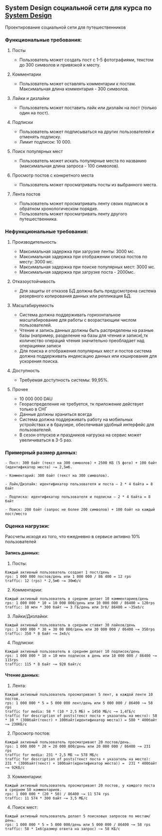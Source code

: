 ## System Design социальной сети для курса по [System Design](https://balun.courses/courses/system_design)
Проектирование социальной сети для путешественников

### Функциональные требования:

1. Посты
   
   - Пользователь может создать пост с 1-5 фотографиями, текстом до 300 символов и привязкой к месту.
     
2. Комментарии
   
   - Пользователь может оставлять комментарии к постам. Максимальная длина комментария - 300 символов.
     
3. Лайки и дизлайки
   
   - Пользователь может поставить лайк или дизлайк на пост (только один на пост).
     
4. Подписки
   
   - Пользователь может подписываться на других пользователей и отменять подписку.
   - Лимит подписок: 10 000.
     
5. Поиск популярных мест
   
   - Пользователь может искать популярные места по названию (максимальная длина запроса - 100 символов).
    
6. Просмотр постов с конкретного места
   
   - Пользователь может просматривать посты из выбранного места.
   
7. Лента постов
   
   - Пользователь может просматривать ленту своих подписок в обратном хронологическом порядке.
   - Пользователь может просматривать ленту другого путешественника.
   
### Нефункциональные требования:

1. Производительность

   - Максимальная задержка при загрузке ленты: 3000 мс.
   - Максимальная задержка при отображении списка постов по месту: 3000 мс.
   - Максимальная задержка при поиске популярных мест: 3000 мс.
   - Максимальная задержка при загрузке поста - 2000мс.

2. Отказоустойчивость

   - Для защиты от отказов БД должна быть предусмотрена система резервного копирования данных или репликация БД.
   
3. Масштабируемость

   - Система должна поддерживать горизонтальное масштабирование для работы с возрастающим числом пользователей.
   - Чтение и запись данных должны быть распределены на разные базы (например, разделение на базы для чтения и записи),тк количество операций чтения значительно преобладает над операциями записи
   - Для поиска и отображения популярных мест и постов система должна поддерживать индексацию данных или кэширования для ускорения поиска.

4. Доступность

   - Требуемая доступность системы: 99,95%.
      
5. Прочее
   - 10 000 000 DAU
   - Геораспределение не требуется, тк приложение действует только в СНГ
   - Данные должны храниться всегда
   - Система должна поддерживать работу на мобильных устройствах и в браузере, обеспечивая удобный интерфейс для пользователей.
   - В сезон отпусков и праздников нагрузка на сервис может увеличиваться в 3-5 раз.
   

### Примерный размер данных:

    - Пост: 300 байт (текст на 300 символов) + 2500 КБ (5 фото) + 100 байт (идентификатор места) ~= 2,5мб.
 
    - Комментарий: 300 байт (текст на 300 символов).

    - Лайк/Дизлайк: идентификатор пользователя и поста — 2 * 4 байта = 8 байт
  
    - Подписка: идентификатор пользователя и подписки — 2 * 4 байта = 8 байт
  
    - Поиск: 200 байт (запрос не более 200 символов) + 100 байт на каждый пост/место

### Оценка нагрузки:

Рассчеты исходя из того, что ежедневно в сервисе активно 10% пользователей

#### Запись данных:

1. Посты:
``` 
Каждый активный пользователь создает 1 пост/день
rps: 1 000 000 постов/день или 1 000 000 / 86 400 = 12 rps
traffic: 12 (rps) * 2,5мб ~= 30мб/c
```

2. Комментарии:
``` 
Каждый активный пользователь в среднем делает 10 комментариев/день
rps: 1 000 000 * 10 = 10 000 000/день или 10 000 000 / 86400 = 120rps
traffic: 10 млн * 300 байт ~= 3 ГБ/день или 3гб/ 86400 = ~35кб/с
```

3. Лайки/Дизлайки:
```
Каждый активный пользователь в среднем ставит 30 лайков/день
rps: 1 000 000 * 30 = 30 00 000/день или 30 000 000 / 86400 ~= 350rps
traffic: 350 * 8 байт ~= 3кб/c 
```

4. Подписки:
``` 
Каждый активный пользователь в среднем делает 10 подписок/день
rps: 1 000 000 * 10 = 10 млн подписок в день или 10 000 000 / 86400 ~= 115rps
traffic: 115 * 8 байт ~= 920 байт/с
```

#### Чтение данных:

1. Лента:
```
Каждый активный пользователь просматривает 5 лент, в каждой ленте 10 постов.  
rps: 1 000 000 * 5 = 5 000 000 лент/день или 5 000 000 / 86400 ~= 58 rps  
traffic for media: 58 * (10 * 2,5 МБ) = 1450 МБ/с ~= 1,4ГБ/с
traffic for description of posts(текст поста + указатель на место): 58 * 10 * (300байт(текст) + 100байт(идентификатор места)) = 580 * 400байт ~= 230КБ/с 
```

2. Просмотр постов:
```
Каждый активный пользователь просматривает 20 постов/день.  
rps: 1 000 000 * 20 = 20 000 000/день или 20 000 000 / 86400 ~= 231 rps  
traffic for media: 231 * 2,5 МБ ~= 578 МБ/с
traffic for description of posts(текст поста + указатель на место): 231 * (300байт(текст) + 100байт(идентификатор места)) =  231 * 400байт ~= 92КБ/c 
```

3. Комментарии:
```
Каждый активный пользователь просматривает 20 постов, у каждого поста в среднем 50 комментариев.  
rps: 1 000 000 * (20 * 50) / 86400 ~= 11 574 rps  
traffic: 11 574 * 300 байт ~= 3,5 МБ/с  
```

4. Поиск мест:
```
Каждый активный пользователь делает 5 поисковых запросов по местам/день.  
rps: 1 000 000 * 5 = 5 000 000/день или 5 000 000 / 86400 ~= 58 rps  
traffic: 58 * 1кб(размер ответа на запрос) ~= 58 КБ/с
```


